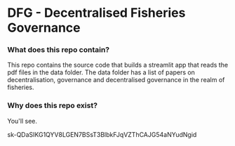 # DFG - Decentralised Fisheries Governance

### What does this repo contain?

This repo contains the source code that builds a streamlit app that reads the pdf files in the data folder. The data folder has a list of papers on decentralisation, governance and decentralised governance in the realm of fisheries.

### Why does this repo exist?

You'll see.


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